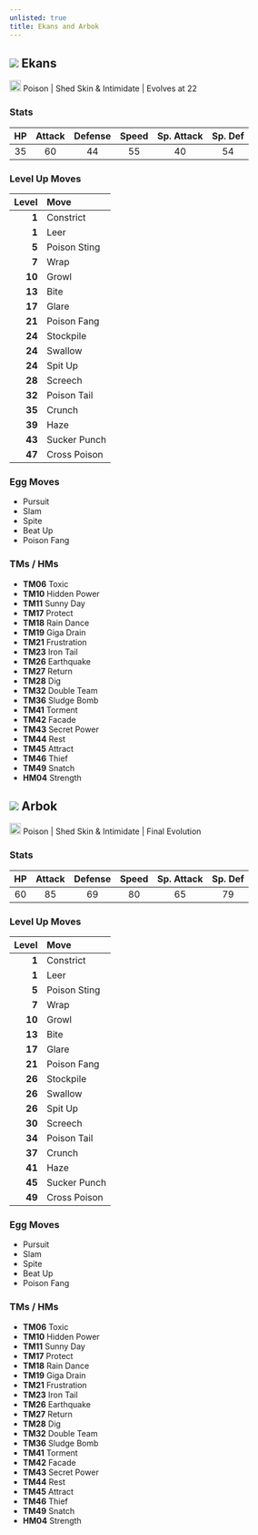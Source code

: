 ```yaml
---
unlisted: true
title: Ekans and Arbok
---
```

## ![](https://serebii.net/emerald/pokemon/023.png) Ekans
<img src="https://archives.bulbagarden.net/media/upload/thumb/8/8d/Poison_icon_SwSh.png/64px-Poison_icon_SwSh.png" width="20px" height="20px"> Poison | Shed Skin & Intimidate | Evolves at 22

### Stats

| HP | Attack | Defense | Speed | Sp. Attack | Sp. Def |
|:---:|:---:|:---:|:---:|:---:|:---:|
| 35 | 60 | 44 | 55 | 40 | 54 |

### Level Up Moves

| Level | Move |
|---:|:---|
| **1** | Constrict |
| **1** | Leer |
| **5** | Poison Sting |
| **7** | Wrap |
| **10** | Growl |
| **13** | Bite |
| **17** | Glare |
| **21** | Poison Fang |
| **24** | Stockpile |
| **24** | Swallow |
| **24** | Spit Up |
| **28** | Screech |
| **32** | Poison Tail |
| **35** | Crunch |
| **39** | Haze |
| **43** | Sucker Punch |
| **47** | Cross Poison |

### Egg Moves
 - Pursuit
 - Slam
 - Spite
 - Beat Up
 - Poison Fang

### TMs / HMs
 - **TM06** Toxic
 - **TM10** Hidden Power
 - **TM11** Sunny Day
 - **TM17** Protect
 - **TM18** Rain Dance
 - **TM19** Giga Drain
 - **TM21** Frustration
 - **TM23** Iron Tail
 - **TM26** Earthquake
 - **TM27** Return
 - **TM28** Dig
 - **TM32** Double Team
 - **TM36** Sludge Bomb
 - **TM41** Torment
 - **TM42** Facade
 - **TM43** Secret Power
 - **TM44** Rest
 - **TM45** Attract
 - **TM46** Thief
 - **TM49** Snatch
 - **HM04** Strength

## ![](https://serebii.net/emerald/pokemon/024.png) Arbok
<img src="https://archives.bulbagarden.net/media/upload/thumb/8/8d/Poison_icon_SwSh.png/64px-Poison_icon_SwSh.png" width="20px" height="20px"> Poison | Shed Skin & Intimidate | Final Evolution

### Stats

| HP | Attack | Defense | Speed | Sp. Attack | Sp. Def |
|:---:|:---:|:---:|:---:|:---:|:---:|
| 60 | 85 | 69 | 80 | 65 | 79 |

### Level Up Moves

| Level | Move |
|---:|:---|
| **1** | Constrict |
| **1** | Leer |
| **5** | Poison Sting |
| **7** | Wrap |
| **10** | Growl |
| **13** | Bite |
| **17** | Glare |
| **21** | Poison Fang |
| **26** | Stockpile |
| **26** | Swallow |
| **26** | Spit Up |
| **30** | Screech |
| **34** | Poison Tail |
| **37** | Crunch |
| **41** | Haze |
| **45** | Sucker Punch |
| **49** | Cross Poison |

### Egg Moves
 - Pursuit
 - Slam
 - Spite
 - Beat Up
 - Poison Fang

### TMs / HMs
 - **TM06** Toxic
 - **TM10** Hidden Power
 - **TM11** Sunny Day
 - **TM17** Protect
 - **TM18** Rain Dance
 - **TM19** Giga Drain
 - **TM21** Frustration
 - **TM23** Iron Tail
 - **TM26** Earthquake
 - **TM27** Return
 - **TM28** Dig
 - **TM32** Double Team
 - **TM36** Sludge Bomb
 - **TM41** Torment
 - **TM42** Facade
 - **TM43** Secret Power
 - **TM44** Rest
 - **TM45** Attract
 - **TM46** Thief
 - **TM49** Snatch
 - **HM04** Strength